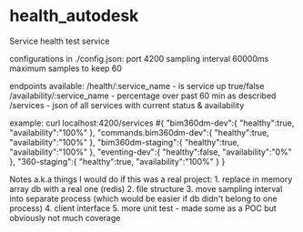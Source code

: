 # health_autodesk

Service health test service

configurations in ./config.json:
port 4200
sampling interval 60000ms
maximum samples to keep 60

endpoints available:
  /health/:service_name        - is service up true/false
  /availability/:service_name  - percentage over past 60 min as described
  /services                    - json of all services with current status & availability
  
example:
  curl localhost:4200/services
  #{
    "bim360dm-dev":{
      "healthy":true,
      "availability":"100%"
    },
    "commands.bim360dm-dev":{
      "healthy":true,
      "availability":"100%"
    },
    "bim360dm-staging":{
      "healthy":true,
      "availability":"100%"
    },
    "eventing-dev":{
      "healthy":false,
      "availability":"0%"
    },
    "360-staging":{
      "healthy":true,
      "availability":"100%"
    }
  }
  
  Notes a.k.a things I would do if this was a real project:
    1. replace in memory array db with a real one (redis)
    2. file structure
    3. move sampling interval into separate process (which would be easier if db didn't belong to one process)
    4. client interface
    5. more unit test - made some as a POC but obviously not much coverage
